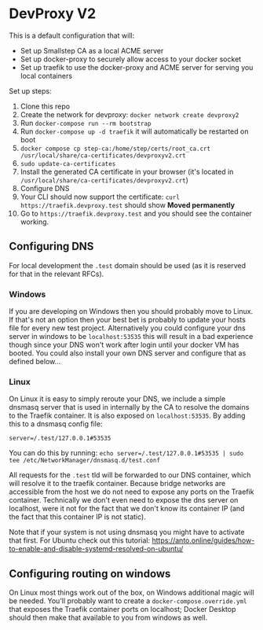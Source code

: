 # DevProxy V2

This is a default configuration that will:
- Set up Smallstep CA as a local ACME server
- Set up docker-proxy to securely allow access to your docker socket
- Set up traefik to use the docker-proxy and ACME server for serving you local containers

Set up steps:
1. Clone this repo
2. Create the network for devproxy: `docker network create devproxy2`
3. Run `docker-compose run --rm bootstrap`
4. Run `docker-compose up -d traefik` it will automatically be restarted on boot
5. `docker compose cp step-ca:/home/step/certs/root_ca.crt /usr/local/share/ca-certificates/devproxyv2.crt`
6. `sudo update-ca-certificates`
7. Install the generated CA certificate in your browser (it's located in `/usr/local/share/ca-certificates/devproxyv2.crt`)
8. Configure DNS
9. Your CLI should now support the certificate: `curl https://traefik.devproxy.test` should show **Moved permanently**
10. Go to `https://traefik.devproxy.test` and you should see the container working.


## Configuring DNS
For local development the `.test` domain should be used (as it is reserved for that in the relevant RFCs).

### Windows
If you are developing on Windows then you should probably move to Linux.
If that's not an option then your best bet is probably to update your hosts file for every new test project.
Alternatively you could configure your dns server in windows to be `localhost:53535` this will result in a bad experience though since your DNS won't work after login until your docker VM has booted.
You could also install your own DNS server and configure that as defined below...

### Linux
On Linux it is easy to simply reroute your DNS, we include a simple dnsmasq server that is used in internally by the CA to
resolve the domains to the Traefik container. It is also exposed on `localhost:53535`.
By adding this to a dnsmasq config file:
```
server=/.test/127.0.0.1#53535
```
You can do this by running: `echo server=/.test/127.0.0.1#53535 | sudo tee /etc/NetworkManager/dnsmasq.d/test.conf`

All requests for the `.test` tld will be forwarded to our DNS container, which will resolve it to the traefik container.
Because bridge networks are accessible from the host we do not need to expose any ports on the Traefik container. Technically we don't even need to expose the dns server on localhost, were it not for the fact that we don't know its container IP (and the fact that this container IP is not static).

Note that if your system is not using dnsmasq you might have to activate that first. For Ubuntu check out this tutorial: https://anto.online/guides/how-to-enable-and-disable-systemd-resolved-on-ubuntu/

## Configuring routing on windows
On Linux most things work out of the box, on Windows additional magic will be needed. You'll probably want to create a `docker-compose.override.yml` that exposes the Traefik container ports on localhost; Docker Desktop should then make that available to you from windows as well.
